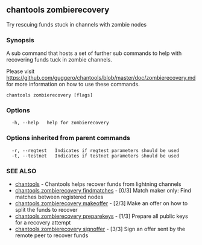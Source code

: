## chantools zombierecovery

Try rescuing funds stuck in channels with zombie nodes

### Synopsis

A sub command that hosts a set of further sub commands
to help with recovering funds tuck in zombie channels.

Please visit https://github.com/guggero/chantools/blob/master/doc/zombierecovery.md
for more information on how to use these commands.

```
chantools zombierecovery [flags]
```

### Options

```
  -h, --help   help for zombierecovery
```

### Options inherited from parent commands

```
  -r, --regtest   Indicates if regtest parameters should be used
  -t, --testnet   Indicates if testnet parameters should be used
```

### SEE ALSO

* [chantools](chantools.md)	 - Chantools helps recover funds from lightning channels
* [chantools zombierecovery findmatches](chantools_zombierecovery_findmatches.md)	 - [0/3] Match maker only: Find matches between registered nodes
* [chantools zombierecovery makeoffer](chantools_zombierecovery_makeoffer.md)	 - [2/3] Make an offer on how to split the funds to recover
* [chantools zombierecovery preparekeys](chantools_zombierecovery_preparekeys.md)	 - [1/3] Prepare all public keys for a recovery attempt
* [chantools zombierecovery signoffer](chantools_zombierecovery_signoffer.md)	 - [3/3] Sign an offer sent by the remote peer to recover funds

